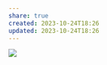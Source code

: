 ```yaml
---
share: true
created: 2023-10-24T18:26
updated: 2023-10-24T18:26
---
```

![](https://wizardzines.com/images/uploads/why-same-origin-matters.png) 